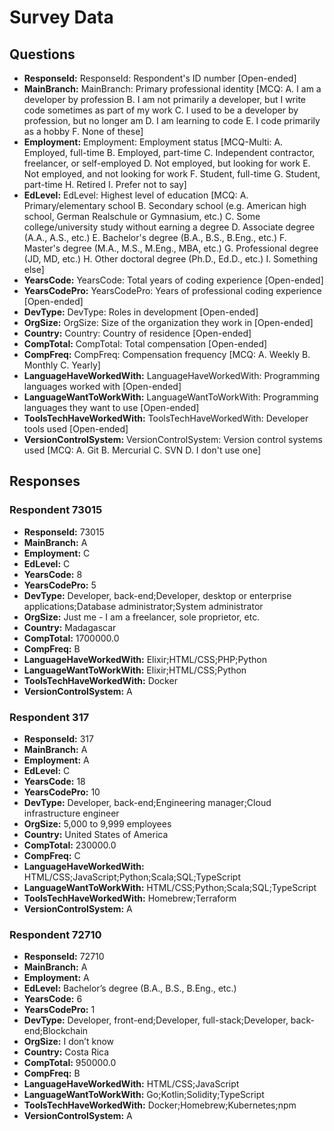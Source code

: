 # Survey Data

## Questions

- **ResponseId:** ResponseId: Respondent's ID number [Open-ended]
- **MainBranch:** MainBranch: Primary professional identity [MCQ: A. I am a developer by profession B. I am not primarily a developer, but I write code sometimes as part of my work C. I used to be a developer by profession, but no longer am D. I am learning to code E. I code primarily as a hobby F. None of these]
- **Employment:** Employment: Employment status [MCQ-Multi: A. Employed, full-time B. Employed, part-time C. Independent contractor, freelancer, or self-employed D. Not employed, but looking for work E. Not employed, and not looking for work F. Student, full-time G. Student, part-time H. Retired I. Prefer not to say]
- **EdLevel:** EdLevel: Highest level of education [MCQ: A. Primary/elementary school B. Secondary school (e.g. American high school, German Realschule or Gymnasium, etc.) C. Some college/university study without earning a degree D. Associate degree (A.A., A.S., etc.) E. Bachelor's degree (B.A., B.S., B.Eng., etc.) F. Master's degree (M.A., M.S., M.Eng., MBA, etc.) G. Professional degree (JD, MD, etc.) H. Other doctoral degree (Ph.D., Ed.D., etc.) I. Something else]
- **YearsCode:** YearsCode: Total years of coding experience [Open-ended]
- **YearsCodePro:** YearsCodePro: Years of professional coding experience [Open-ended]
- **DevType:** DevType: Roles in development [Open-ended]
- **OrgSize:** OrgSize: Size of the organization they work in [Open-ended]
- **Country:** Country: Country of residence [Open-ended]
- **CompTotal:** CompTotal: Total compensation [Open-ended]
- **CompFreq:** CompFreq: Compensation frequency [MCQ: A. Weekly B. Monthly C. Yearly]
- **LanguageHaveWorkedWith:** LanguageHaveWorkedWith: Programming languages worked with [Open-ended]
- **LanguageWantToWorkWith:** LanguageWantToWorkWith: Programming languages they want to use [Open-ended]
- **ToolsTechHaveWorkedWith:** ToolsTechHaveWorkedWith: Developer tools used [Open-ended]
- **VersionControlSystem:** VersionControlSystem: Version control systems used [MCQ: A. Git B. Mercurial C. SVN D. I don't use one]

## Responses

### Respondent 73015

- **ResponseId:** 73015
- **MainBranch:** A
- **Employment:** C
- **EdLevel:** C
- **YearsCode:** 8
- **YearsCodePro:** 5
- **DevType:** Developer, back-end;Developer, desktop or enterprise applications;Database administrator;System administrator
- **OrgSize:** Just me - I am a freelancer, sole proprietor, etc.
- **Country:** Madagascar
- **CompTotal:** 1700000.0
- **CompFreq:** B
- **LanguageHaveWorkedWith:** Elixir;HTML/CSS;PHP;Python
- **LanguageWantToWorkWith:** Elixir;HTML/CSS;Python
- **ToolsTechHaveWorkedWith:** Docker
- **VersionControlSystem:** A

### Respondent 317

- **ResponseId:** 317
- **MainBranch:** A
- **Employment:** A
- **EdLevel:** C
- **YearsCode:** 18
- **YearsCodePro:** 10
- **DevType:** Developer, back-end;Engineering manager;Cloud infrastructure engineer
- **OrgSize:** 5,000 to 9,999 employees
- **Country:** United States of America
- **CompTotal:** 230000.0
- **CompFreq:** C
- **LanguageHaveWorkedWith:** HTML/CSS;JavaScript;Python;Scala;SQL;TypeScript
- **LanguageWantToWorkWith:** HTML/CSS;Python;Scala;SQL;TypeScript
- **ToolsTechHaveWorkedWith:** Homebrew;Terraform
- **VersionControlSystem:** A

### Respondent 72710

- **ResponseId:** 72710
- **MainBranch:** A
- **Employment:** A
- **EdLevel:** Bachelor’s degree (B.A., B.S., B.Eng., etc.)
- **YearsCode:** 6
- **YearsCodePro:** 1
- **DevType:** Developer, front-end;Developer, full-stack;Developer, back-end;Blockchain
- **OrgSize:** I don’t know
- **Country:** Costa Rica
- **CompTotal:** 950000.0
- **CompFreq:** B
- **LanguageHaveWorkedWith:** HTML/CSS;JavaScript
- **LanguageWantToWorkWith:** Go;Kotlin;Solidity;TypeScript
- **ToolsTechHaveWorkedWith:** Docker;Homebrew;Kubernetes;npm
- **VersionControlSystem:** A
